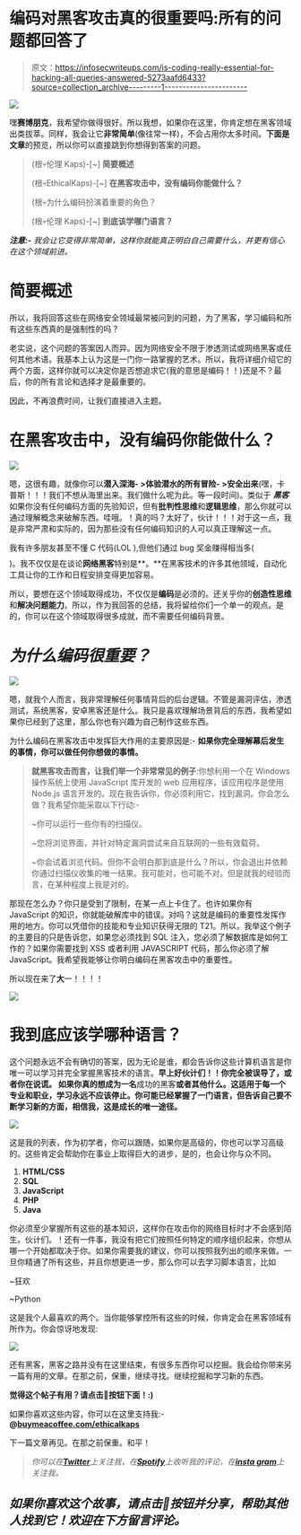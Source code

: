 # 编码对黑客攻击真的很重要吗:所有的问题都回答了

> 原文：<https://infosecwriteups.com/is-coding-really-essential-for-hacking-all-queries-answered-5273aafd6433?source=collection_archive---------1----------------------->

![](img/d3b20a2c77e9520d489bca170d2856d6.png)

嘿**赛博朋克**，我希望你做得很好。所以我想，如果你在这里，你肯定想在黑客领域出类拔萃。同样，我会让它**非常简单**(像往常一样)，不会占用你太多时间。**下面是文章**的预览，所以你可以直接跳到你想得到答案的问题。

> (根💀伦理 Kaps)-[~] **简要概述**
> 
> (根💀EthicalKaps)-[~] **在黑客攻击中，没有编码你能做什么？**
> 
> (根💀为什么编码扮演着重要的角色？
> 
> (根💀伦理 Kaps)-[~] **到底该学哪门语言？**

***注意:-*** *我会让它变得非常简单，这样你就能真正明白自己需要什么，并更有信心在这个领域前进。*

# **简要概述**

所以，我将回答这些在网络安全领域最常被问到的问题，为了黑客，学习编码和所有这些东西真的是强制性的吗？

老实说，这个问题的答案因人而异。因为网络安全不限于渗透测试或网络黑客或任何其他术语。我基本上认为这是一门你一路掌握的艺术。所以，我将详细介绍它的两个方面，这样你就可以决定你是否想追求它(我的意思是编码！！)还是不？最后，你的所有言论和选择才是最重要的。

因此，不再浪费时间，让我们直接进入主题。

# **在黑客攻击中，没有编码你能做什么？**

![](img/ed1e1d94d6ead6a114797f18de1b6940.png)

嗯，这很有趣，就像你可以**潜入深海- >体验潜水的所有冒险- >安全出来**(嘿，卡普斯！！！我们不想从海里出来。我们做什么呢为此。等一段时间)。类似于 ***黑客*** 如果你没有任何编码方面的先验知识，但有**批判性思维**和**逻辑思维**，那么你就可以通过理解概念来破解东西。哇哦。！真的吗？太好了，伙计！！！对于这一点，我是非常严肃和实际的，因为那些没有任何编码知识的人可以真正理解这一点。

我有许多朋友甚至不懂 C 代码(LOL ),但他们通过 bug 奖金赚得相当多($$$$)。我不仅仅是在谈论**网络黑客**特别是**。**在黑客技术的许多其他领域，自动化工具让你的工作和日程安排变得更加容易。

所以，要想在这个领域取得成功，不仅仅是**编码**是必须的。还关乎你的**创造性思维**和**解决问题能力**。所以，作为我回答的总结，我将留给你们一个单一的观点。是的，你可以在这个领域取得很多成就，而不需要任何编码背景。

# *为什么编码很重要？*

![](img/e4facddcde7c13661a2b2c281aa7cf5a.png)

嗯，就我个人而言，我非常理解任何事情背后的后台逻辑。不管是漏洞评估，渗透测试，系统黑客，安卓黑客还是什么。我只是喜欢理解场景背后的东西，我希望如果你已经到了这里，那么你也有兴趣为自己制作这些东西。

为什么编码在黑客攻击中发挥巨大作用的主要原因是:- **如果你完全理解幕后发生的事情，你可以做任何你想做的事情。**

> **就黑客攻击而言，让我们举一个非常常见的例子**:你想利用一个在 Windows 操作系统上使用 JavaScript 库开发的 web 应用程序，该应用程序是使用 Node.js 语言开发的。现在我告诉你，你必须利用它，找到漏洞。你会怎么做？我希望你能采取以下行动:-
> 
> ~你可以运行一些你有的扫描仪。
> 
> ~您将浏览界面，并针对特定漏洞尝试来自互联网的一些有效载荷。
> 
> ~你会试着浏览代码。但你不会明白那到底是什么？所以，你会退出并依赖你通过扫描仪收集的唯一结果。我可能对，也可能不对。但是就我的经验而言，在某种程度上我是对的。

那现在怎么办？你只是受到了限制，在某一点上卡住了。也许如果你有 JavaScript 的知识，你就能破解库中的错误。对吗？这就是编码的重要性发挥作用的地方。你可以凭借你的技能和专业知识获得无限的 T21。所以，我举这个例子的主要目的只是告诉您，如果您必须找到 SQL 注入，您必须了解数据库是如何工作的？如果你需要找到 XSS 或者利用 JAVASCRIPT 代码，那么你必须了解 JavaScript。我希望我能够让你明白编码在黑客攻击中的重要性。

所以现在来了**大**一！！！！

![](img/ae673933cd5801356e78729930d5d1b2.png)

# 我到底应该学哪种语言？

这个问题永远不会有确切的答案，因为无论是谁，都会告诉你这些计算机语言是你唯一可以学习并完全掌握黑客技术的语言。**早上好伙计们！！你完全被误导了，或者你在说谎。
如果你真的想成为一名**成功的黑客**或者其他什么。这适用于每一个专业和职业，学习永远不应该停止。你可能已经掌握了一门语言，但告诉自己要不断学习新的方面，相信我，这是成长的唯一途径。**

![](img/95dbf4d3e64e35e194a31a02c907d7cc.png)

这是我的列表，作为初学者，你可以跟随，如果你是高级的，你也可以学习高级的。这些肯定会帮助你在事业上取得巨大的进步，是的，也会让你与众不同。

1.  **HTML/CSS**
2.  **SQL**
3.  **JavaScript**
4.  **PHP**
5.  **Java**

你必须至少掌握所有这些的基本知识，这样你在攻击你的网络目标时才不会感到陌生。伙计们。！还有一件事，我没有把它们按照任何特定的顺序组织起来，你想从哪一个开始都取决于你。如果你需要我的建议，你可以按照我列出的顺序来做。一旦你精通了所有这些，并且你想更进一步，那么你可以去学习脚本语言，比如

~狂欢

~Python

这是我个人最喜欢的两个。当你能够掌控所有这些的时候，你肯定会在黑客领域有所作为。你会惊讶地发现:

![](img/5dd2dce47b89587cbf510ab408222364.png)

还有黑客，黑客之路并没有在这里结束，有很多东西你可以挖掘。我会给你带来另一篇有用的文章。在那之前，保重，继续寻找。继续挖掘和学习新的东西。

**觉得这个帖子有用？请点击**👏**按钮下面！:)**

如果你喜欢这些内容，你可以在这里支持我:-**@**[**buymeacoffee.com/ethicalkaps**](http://buymeacoffee.com/ethicalkaps)

下一篇文章再见。在那之前保重。和平！

> *你可以在*[***Twitter***](https://twitter.com/EthicalKaps)*上关注我，在*[***Spotify***](https://open.spotify.com/show/49AHAyFgIy7E2NDjuGRaMm?si=lVPL_DBGRkGIC8DzfTXNbw)**上收听我的评论，在*[***insta gram***](https://www.instagram.com/iam_kapilchoudhary/)*上关注我。**

## *如果你喜欢这个故事，请点击👏按钮并分享，帮助其他人找到它！欢迎在下方留言评论。*